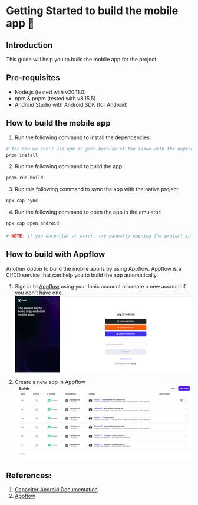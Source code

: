 # Getting Started to build the mobile app 🚀

## Introduction

This guide will help you to build the mobile app for the project.

## Pre-requisites

- Node.js (tested with v20.11.0)
- npm & pnpm (tested with v8.15.5)
- Android Studio with Android SDK (for Android)

## How to build the mobile app

1. Run the following command to install the dependencies:

```bash
# for now we can't use npm or yarn because of the issue with the dependencies.
pnpm install
```

2. Run the following command to build the app:

```bash
pnpm run build
```

3. Run this following command to sync the app with the native project:

```bash
npx cap sync
```

4. Run the following command to open the app in the emulator:

```bash
npx cap open android

# NOTE: if you encounter an error, try manually opening the project in Android Studio
```

## How to build with Appflow

Another option to build the mobile app is by using Appflow. Appflow is a CI/CD service that can help you to build the
app automatically.

1. Sign in to [Appflow](https://ionic.io/appflow) using your Ionic account or create a new account if you don't have
   one.
   ![img.png](../doc-assets/mobile-ionic-1.png)

2. Create a new app in Appflow
   ![img.png](../doc-assets/img.png)

## References:

1. [Capacitor Android Documentation](https://capacitorjs.com/docs/android)
2. [Appflow](https://ionic.io/appflow)